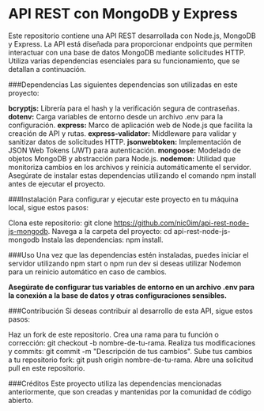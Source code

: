 # API REST con MongoDB y Express

Este repositorio contiene una API REST desarrollada con Node.js, MongoDB y Express. La API está diseñada para proporcionar endpoints que permiten interactuar con una base de datos MongoDB mediante solicitudes HTTP. Utiliza varias dependencias esenciales para su funcionamiento, que se detallan a continuación.

###Dependencias
Las siguientes dependencias son utilizadas en este proyecto:

**bcryptjs:** Librería para el hash y la verificación segura de contraseñas.
**dotenv:** Carga variables de entorno desde un archivo .env para la configuración.
**express:** Marco de aplicación web de Node.js que facilita la creación de API y rutas.
**express-validator:** Middleware para validar y sanitizar datos de solicitudes HTTP.
**jsonwebtoken:** Implementación de JSON Web Tokens (JWT) para autenticación.
**mongoose:** Modelado de objetos MongoDB y abstracción para Node.js.
**nodemon:** Utilidad que monitoriza cambios en los archivos y reinicia automáticamente el servidor.
Asegúrate de instalar estas dependencias utilizando el comando npm install antes de ejecutar el proyecto.

###Instalación
Para configurar y ejecutar este proyecto en tu máquina local, sigue estos pasos:

Clona este repositorio: git clone https://github.com/nic0im/api-rest-node-js-mongodb.
Navega a la carpeta del proyecto: cd api-rest-node-js-mongodb
Instala las dependencias: npm install.

###Uso
Una vez que las dependencias estén instaladas, puedes iniciar el servidor utilizando npm start o npm run dev si deseas utilizar Nodemon para un reinicio automático en caso de cambios.

**Asegúrate de configurar tus variables de entorno en un archivo .env para la conexión a la base de datos y otras configuraciones sensibles.**

###Contribución
Si deseas contribuir al desarrollo de esta API, sigue estos pasos:

Haz un fork de este repositorio.
Crea una rama para tu función o corrección: git checkout -b nombre-de-tu-rama.
Realiza tus modificaciones y commits: git commit -m "Descripción de tus cambios".
Sube tus cambios a tu repositorio fork: git push origin nombre-de-tu-rama.
Abre una solicitud pull en este repositorio.

###Créditos
Este proyecto utiliza las dependencias mencionadas anteriormente, que son creadas y mantenidas por la comunidad de código abierto.

